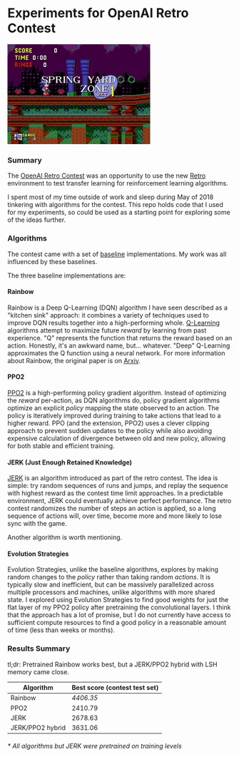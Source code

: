 # Experiments for OpenAI Retro Contest

![Example video](./example.gif "An example round of sonic")

### Summary
The [OpenAI Retro Contest](https://contest.openai.com/) was an opportunity to use the new [Retro](https://github.com/openai/retro) environment to test transfer learning for reinforcement learning algorithms.

I spent most of my time outside of work and sleep during May of 2018 tinkering with algorithms for the contest. This repo holds code that I used for my experiments, so could be used as a starting point for exploring some of the ideas further.

### Algorithms
The contest came with a set of [baseline](https://github.com/openai/retro-baselines) implementations. My work was all influenced by these baselines.

The three baseline implementations are:

#### Rainbow
Rainbow is a Deep Q-Learning (DQN) algorithm I have seen described as a "kitchen sink" approach: it combines a variety of techniques used to improve DQN results together into a high-performing whole. [Q-Learning](https://en.wikipedia.org/wiki/Q-learning) algorithms attempt to maximize future _reward_ by learning from past experience. "Q" represents the function that returns the reward based on an action. Honestly, it's an awkward name, but... whatever. "Deep" Q-Learning approximates the Q function using a neural network. For more information about Rainbow, the original paper is on [Arxiv](https://arxiv.org/abs/1710.02298).

#### PPO2
[PPO2](https://blog.openai.com/openai-baselines-ppo/) is a high-performing policy gradient algorithm. Instead of optimizing the _reward_ per-action, as DQN algorithms do, policy gradient algorithms optimize an explicit _policy_ mapping the state observed to an action. The policy is iteratively improved during training to take actions that lead to a higher reward. PPO (and the extension, PPO2) uses a clever clipping approach to prevent sudden updates to the policy while also avoiding expensive calculation of divergence between old and new policy, allowing for both stable and efficient training.

#### JERK (Just Enough Retained Knowledge) 
[JERK](https://arxiv.org/abs/1804.03720) is an algorithm introduced as part of the retro contest. The idea is simple: try random sequences of runs and jumps, and replay the sequence with highest reward as the contest time limit approaches. In a predictable environment, JERK could eventually achieve perfect performance. The retro contest randomizes the number of steps an action is applied, so a long sequence of actions will, over time, become more and more likely to lose sync with the game.

Another algorithm is worth mentioning.
#### Evolution Strategies
Evolution Strategies, unlike the baseline algorithms, explores by making random changes to the _policy_ rather than taking random _actions_. It is typically slow and inefficient, but can be massively parallelized across multiple processors and machines, unlike algorithms with more shared state. I explored using Evolution Strategies to find good weights for just the flat layer of my PPO2 policy after pretraining the convolutional layers. I think that the approach has a lot of promise, but I do not currently have access to sufficient compute resources to find a good policy in a reasonable amount of time (less than weeks or months).

### Results Summary
tl;dr: Pretrained Rainbow works best, but a JERK/PPO2 hybrid with LSH memory came close.

|Algorithm|Best score (contest test set)|
|---------|-----------------------------|
|Rainbow|*4406.35*|
|PPO2|2410.79|
|JERK|2678.63|
|JERK/PPO2 hybrid|3631.06|
###### * All algorithms but JERK were pretrained on training levels


